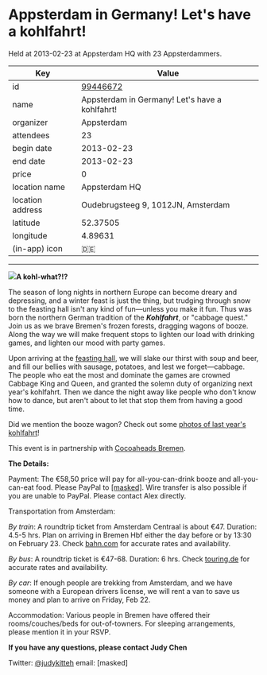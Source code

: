 # Appsterdam in Germany! Let's have a kohlfahrt!
Held at 2013-02-23 at Appsterdam HQ with 23 Appsterdammers.
        
|Key|Value
|---|---|
|id|[99446672](https://www.meetup.com/appsterdam/events/99446672/)|
|name|Appsterdam in Germany! Let's have a kohlfahrt!|
|organizer|Appsterdam|
|attendees|23|
|begin date|2013-02-23|
|end date|2013-02-23|
|price|0|
|location name|Appsterdam HQ|
|location address|Oudebrugsteeg 9, 1012JN, Amsterdam|
|latitude|52.37505|
|longitude|4.89631|
|(in-app) icon|🇩🇪|

---

<img src="http://photos3.meetupstatic.com/photos/event/8/8/c/e/event_195455022.jpeg" />**A kohl-what?!?**

The season of long nights in northern Europe can become dreary and depressing, and a winter feast is just the thing, but trudging through snow to the feasting hall isn't any kind of fun—unless you make it fun. Thus was born the northern German tradition of the ***Kohlfahrt***, or "cabbage quest." Join us as we brave Bremen's frozen forests, dragging wagons of booze. Along the way we will make frequent stops to lighten our load with drinking games, and lighten our mood with party games.

Upon arriving at the [feasting hall](http://www.grasberger-hof.de/pages/kohlfahrten/kohlfahrten.htm), we will slake our thirst with soup and beer, and fill our bellies with sausage, potatoes, and lest we forget—cabbage. The people who eat the most and dominate the games are crowned Cabbage King and Queen, and granted the solemn duty of organizing next year's kohlfahrt. Then we dance the night away like people who don't know how to dance, but aren't about to let that stop them from having a good time.

Did we mention the booze wagon? Check out some [photos of last year's kohlfahrt](http://www.flickr.com/photos/alexrepty/sets/72157629147435306/)!

This event is in partnership with [Cocoaheads Bremen](http://cocoaheads.org/de/Bremen/index.html).

**The Details:**

Payment: The €58,50 price will pay for all-you-can-drink booze and all-you-can-eat food. Please PayPal to [[masked]](mailto:[masked]). Wire transfer is also possible if you are unable to PayPal. Please contact Alex directly.

Transportation from Amsterdam:

*By train*: A roundtrip ticket from Amsterdam Centraal is about €47. Duration: 4.5-5 hrs. Plan on arriving in Bremen Hbf either the day before or by 13:30 on February 23. Check [bahn.com](http://bahn.com/i/view/index.shtml) for accurate rates and availability.

*By bus*: A roundtrip ticket is €47-68. Duration: 6 hrs. Check [touring.de](http://www.touring.de/) for accurate rates and availability.

*By car*: If enough people are trekking from Amsterdam, and we have someone with a European drivers license, we will rent a van to save us money and plan to arrive on Friday, Feb 22.

Accommodation: Various people in Bremen have offered their rooms/couches/beds for out-of-towners. For sleeping arrangements, please mention it in your RSVP.

**If you have any questions, please contact Judy Chen**

Twitter: [@judykitteh](https://twitter.com/judykitteh) email: [masked]


